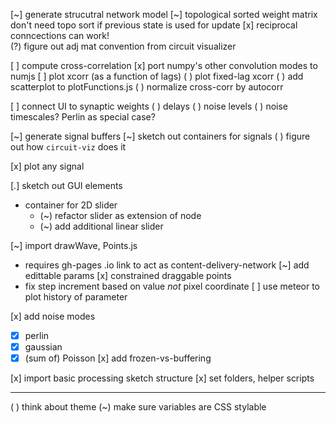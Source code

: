 [~] generate strucutral network model 
  [~] topological sorted weight matrix
    don't need topo sort if previous state is used for update
  [x] reciprocal conncections can work!  
  (?) figure out adj mat convention from circuit visualizer 

[ ] compute cross-correlation
  [x] port numpy's other convolution modes to numjs
  [ ] plot xcorr (as a function of lags)
  ( ) plot fixed-lag xcorr
    ( )  add scatterplot to plotFunctions.js
  ( ) normalize cross-corr by autocorr


[ ] connect UI to synaptic weights
  ( ) delays
  ( ) noise levels
    ( ) noise timescales? Perlin as special case?

[~] generate signal buffers
  [~] sketch out containers for signals 
	( ) figure out how `circuit-viz` does it

[x] plot any signal 

[.] sketch out GUI elements
  - container for 2D slider
    - (~) refactor slider as extension of node
    - (~) add additional linear slider

[~] import drawWave, Points.js
  - requires gh-pages .io link to act as content-delivery-network
[~] add edittable params
  [x] constrained draggable points
  - fix step increment based on value *not* pixel coordinate
  [ ] use meteor to plot history of parameter
 


[x] add noise modes
  - [x] perlin
  - [x] gaussian
  - [x] (sum of) Poisson
[x] add frozen-vs-buffering

[x] import basic processing sketch structure
	[x] set folders, helper scripts

---

( ) think about theme 
	(~) make sure variables are CSS stylable
 



